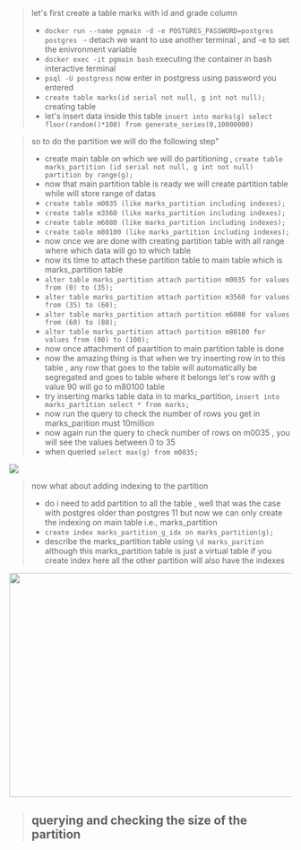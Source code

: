 > let's first create a table marks with id and grade column
> - ```docker run --name pgmain -d -e POSTGRES_PASSWORD=postgres postgres ``` - detach we want to use another terminal , and -e to set the enivronment variable
> - ```docker exec -it pgmain bash``` executing the container in bash interactive terminal
> - ```psql -U postgress``` now enter in postgress using password you entered
> - ```create table marks(id serial not null, g int not null);``` creating table
> - let's insert data inside this table ```insert into marks(g) select floor(random()*100) from generate_series(0,10000000)```

> so to do the partition we will do the following step"
> - create main table on which we will do partitioning , ```create table marks_partition (id serial not null, g int not null) partition by range(g);```
> - now that main partition table is ready we will create partition table while will store range of datas
> - ```create table m0035 (like marks_partition including indexes);```
> - ```create table m3560 (like marks_partition including indexes);```
> - ```create table m6080 (like marks_partition including indexes);```
> - ```create table m80100 (like marks_partition including indexes);```
> - now once we are done with creating partition table with all range where which data will go to which table
> - now its time to attach these partition table to main table which is marks_partition table
> - ```alter table marks_partition attach partition m0035 for values from (0) to (35);```
> - ```alter table marks_partition attach partition m3560 for values from (35) to (60);```
> - ```alter table marks_partition attach partition m6080 for values from (60) to (80);```
> - ```alter table marks_partition attach partition m80100 for values from (80) to (100);```
> - now once attachment of paartition to main partition table is done
> - now the amazing thing is that when we try inserting row in to this table , any row that goes to the table will automatically be segregated and goes to table where it belongs let's row with g value 90 will go to m80100 table
> - try inserting marks table data in to marks_partition, ```insert into marks_partition select * from marks;```
> - now run the query to check the number of rows you get in marks_parition must 10million
> - now again run the query to check number of rows on m0035 , you will see the values between 0 to 35
> - when queried ```select max(g) from m0035;```

<img src="https://github.com/user-attachments/assets/3d2f05ae-8021-46cd-8654-15881b5c25a6">

> now what about adding indexing to the partition
>- do i need to add partition to all the table , well that was the case with postgres older than postgres 11 but now we can only create the indexing on main table i.e., marks_partition
>- ```create index marks_partition_g_idx on marks_partition(g);```
>- describe the marks_partition table using ```\d marks_parition ``` although this marks_partition table is just a virtual table if you create index here all the other partition will also have the indexes

<img width=800 height=400 src="https://github.com/user-attachments/assets/525d1f43-2f51-4fb1-a059-e87f788c3ec2">


> querying and checking the size of the partition
> - 
